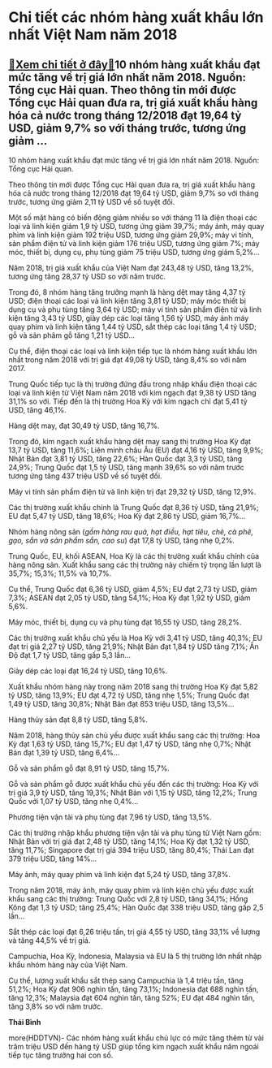Chi tiết các nhóm hàng xuất khẩu lớn nhất Việt Nam năm 2018
===========================================================

[:gift:Xem chi tiết ở đây:gift:](https://hddtvn.com/chi-tiet-cac-nhom-hang-xuat-khau-lon-nhat-viet-nam-nam-2018/)10 nhóm hàng xuất khẩu đạt mức tăng về trị giá lớn nhất năm 2018. Nguồn: Tổng cục Hải quan. Theo thông tin mới được Tổng cục Hải quan đưa ra, trị giá xuất khẩu hàng hóa cả nước trong tháng 12/2018 đạt 19,64 tỷ USD, giảm 9,7% so với tháng trước, tương ứng giảm …
---------------------------------------------------------------------------------------------------------------------------------------------------------------------------------------------------------------------------------------------------------------------







 






 10 nhóm hàng xuất khẩu đạt mức tăng về trị giá lớn nhất năm 2018. Nguồn: Tổng cục Hải quan. 


Theo thông tin mới được Tổng cục Hải quan đưa ra, trị giá xuất khẩu hàng hóa cả nước trong tháng 12/2018 đạt 19,64 tỷ USD, giảm 9,7% so với tháng trước, tương ứng giảm 2,11 tỷ USD về số tuyệt đối.


Một số mặt hàng có biến động giảm nhiều so với tháng 11 là điện thoại các loại và linh kiện giảm 1,9 tỷ USD, tương ứng giảm 39,7%; máy ảnh, máy quay phim và linh kiện giảm 192 triệu USD, tương ứng giảm 29,9%; máy vi tính, sản phẩm điện tử và linh kiện giảm 176 triệu USD, tương ứng giảm 7%; máy móc, thiết bị, dụng cụ, phụ tùng giảm 75 triệu USD, tương ứng giảm 5,2%…


Năm 2018, trị giá xuất khẩu của Việt Nam đạt 243,48 tỷ USD, tăng 13,2%, tương ứng tăng 28,37 tỷ USD so với năm trước.


Trong đó, 8 nhóm hàng tăng trưởng mạnh là hàng dệt may tăng 4,37 tỷ USD; điện thoại các loại và linh kiện tăng 3,81 tỷ USD; máy móc thiết bị dụng cụ và phụ tùng tăng 3,64 tỷ USD; máy vi tính sản phẩm điện tử và linh kiện tăng 3,43 tỷ USD, giày dép các loại tăng 1,56 tỷ USD, máy ảnh máy quay phim và linh kiện tăng 1,44 tỷ USD, sắt thép các loại tăng 1,4 tỷ USD; gỗ và sản phâm gỗ tăng 1,21 tỷ USD…


Cụ thể, điện thoại các loại và linh kiện tiếp tục là nhóm hàng xuất khẩu lớn nhất trong năm 2018 với trị giá đạt 49,08 tỷ USD, tăng 8,4% so với năm 2017.


Trung Quốc tiếp tục là thị trường đứng đầu trong nhập khẩu điện thoại các loại và linh kiện từ Việt Nam năm 2018 với kim ngạch đạt 9,38 tỷ USD tăng 31,1% so với. Tiếp đến là thị trường Hoa Kỳ với kim ngạch chỉ đạt 5,41 tỷ USD, tăng 46,1%.


Hàng dệt may, đạt 30,49 tỷ USD, tăng 16,7%.


Trong đó, kim ngạch xuất khẩu hàng dệt may sang thị trường Hoa Kỳ đạt 13,7 tỷ USD, tăng 11,6%; Liên minh châu Âu (EU) đạt 4,16 tỷ USD, tăng 9,9%; Nhật Bản đạt 3,81 tỷ USD, tăng 22,6%; Hàn Quốc đạt 3,3 tỷ USD, tăng 24,9%; Trung Quốc đạt 1,5 tỷ USD, tăng mạnh 39,6% so với năm trước tương ứng tăng 437 triệu USD về số tuyệt đối.


Máy vi tính sản phẩm điện tử và linh kiện trị đạt 29,32 tỷ USD, tăng 12,9%.


Các thị trường xuất khẩu chính là Trung Quốc đạt 8,36 tỷ USD, tăng 21,9%; EU đạt 5,47 tỷ USD, tăng 18,6%; Hoa Kỳ đạt 2,86 tỷ USD, giảm 16,7%… 


Nhóm hàng nông sản (*gồm hàng rau quả, hạt điều, hạt tiêu, chè, cà phê, gạo, sắn và sản phẩm sắn, cao su*) đạt 17,8 tỷ USD, tăng nhẹ 0,2%.


Trung Quốc, EU, khối ASEAN, Hoa Kỳ là các thị trường xuất khẩu chính của hàng nông sản. Xuất khẩu sang các thị trường này chiếm tỷ trọng lần lượt là 35,7%; 15,3%; 11,5% và 10,7%.


Cụ thể, Trung Quốc đạt 6,36 tỷ USD, giảm 4,5%; EU đạt 2,73 tỷ USD, giảm 7,3%; ASEAN đạt 2,05 tỷ USD, tăng 54,1%; Hoa Kỳ đạt 1,92 tỷ USD, giảm 5,6%.


Máy móc, thiết bị, dụng cụ và phụ tùng đạt 16,55 tỷ USD, tăng 28,2%.


Các thị trường xuất khẩu chủ yếu là Hoa Kỳ với 3,41 tỷ USD, tăng 40,3%; EU đạt trị giá 2,27 tỷ USD, tăng 21,9%; Nhật Bản đạt 1,84 tỷ USD tăng 7,1%; Ấn Độ đạt 1,7 tỷ USD, tăng gấp 5,3 lần… 


Giày dép các loại đạt 16,24 tỷ USD, tăng 10,6%.


Xuất khẩu nhóm hàng này trong năm 2018 sang thị trường Hoa Kỳ đạt 5,82 tỷ USD, tăng 13,9%; EU đạt 4,72 tỷ USD, tăng nhẹ 1,5%; Trung Quốc đạt 1,49 tỷ USD, tăng 30,8%; Nhật Bản đạt 853 triệu USD, tăng 13,5%…


Hàng thủy sản đạt 8,8 tỷ USD, tăng 5,8%. 


Năm 2018, hàng thủy sản chủ yếu được xuất khẩu sang các thị trường: Hoa Kỳ đạt 1,63 tỷ USD, tăng 15,7%; EU đạt 1,47 tỷ USD, tăng nhẹ 0,7%; Nhật Bản đạt 1,39 tỷ USD, tăng 6,4%…


Gỗ và sản phẩm gỗ đạt 8,91 tỷ USD, tăng 15,7%.


Gỗ và sản phẩm gỗ được xuất khẩu chủ yếu đến các thị trường: Hoa Kỳ với trị giá 3,9 tỷ USD, tăng 19,3%; Nhật Bản với 1,15 tỷ USD, tăng 12,2%; Trung Quốc với 1,07 tỷ USD, tăng nhẹ 0,4%…


Phương tiện vận tải và phụ tùng đạt 7,96 tỷ USD, tăng 13,5%.


Các thị trường nhập khẩu phương tiện vận tải và phụ tùng từ Việt Nam gồm: Nhật Bản với trị giá đạt 2,48 tỷ USD, tăng 14,1%; Hoa Kỳ đạt 1,32 tỷ USD, tăng 11,7%; Singapore đạt trị giá 394 triệu USD, tăng 80,4%; Thái Lan đạt 379 triệu USD, tăng 14%…


Máy ảnh, máy quay phim và linh kiện đạt 5,24 tỷ USD, tăng 37,8%.


Trong năm 2018, máy ảnh, máy quay phim và linh kiện chủ yếu được xuất khẩu sang các thị trường: Trung Quốc với 2,8 tỷ USD, tăng 34,1%; Hồng Kông đạt 1,3 tỷ USD; tăng 25,4%; Hàn Quốc đạt 338 triệu USD, tăng gấp 2,5 lần…


Sắt thép các loại đạt 6,26 triệu tấn, trị giá 4,55 tỷ USD, tăng 33,1% về lượng và tăng 44,5% về trị giá. 


Campuchia, Hoa Kỳ, Indonesia, Malaysia và EU là 5 thị trường lớn nhất nhập khẩu nhóm hàng này của Việt Nam.


Cụ thể, lượng xuất khẩu sắt thép sang Campuchia là 1,4 triệu tấn, tăng 51,2%; Hoa Kỳ đạt 906 nghìn tấn, tăng 73,1%; Indonesia đạt 688 nghìn tấn, tăng 12,3%; Malaysia đạt 604 nghìn tấn, tăng 52%; EU đạt 484 nghìn tấn, tăng 3,8% so với năm trước.






**Thái Bình**



more(HDDTVN)- Các nhóm hàng xuất khẩu chủ lực có mức tăng thêm từ vài trăm triệu USD đến hàng tỷ USD giúp tổng kim ngạch xuất khẩu năm ngoái tiếp tục tăng trưởng hai con số.

